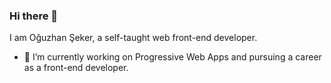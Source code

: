 ### Hi there 👋

I am Oğuzhan Şeker, a self-taught web front-end developer.

- 🔭 I’m currently working on Progressive Web Apps and pursuing a career as a front-end developer.
